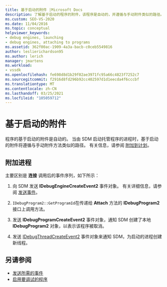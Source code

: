 ```yaml
---
title: 基于启动的附件 |Microsoft Docs
description: 了解基于启动的程序的附件，该程序是自动的，并遵循与手动附件类似的路径。
ms.custom: SEO-VS-2020
ms.date: 11/04/2016
ms.topic: conceptual
helpviewer_keywords:
- debug engines, launching
- debug engines, attaching to programs
ms.assetid: 362f00ac-1909-4a3a-bacb-c0ceb5549816
author: leslierichardson95
ms.author: lerich
manager: jmartens
ms.workload:
- vssdk
ms.openlocfilehash: fe698d8d1b29f02ae3971fc95a66c4823f7252c7
ms.sourcegitcommit: f2916d8fd296b92cc402597d1d1eecda4f6cccbf
ms.translationtype: MT
ms.contentlocale: zh-CN
ms.lasthandoff: 03/25/2021
ms.locfileid: "105059712"
---
```

# <a name="launch-based-attachment"></a>基于启动的附件
程序的基于启动的附件是自动的。 当由 SDM 启动托管程序的进程时，基于启动的附件将遵循与手动附件方法类似的路径。 有关信息，请参阅 [附加到计划](../../extensibility/debugger/attaching-to-the-program.md)。

## <a name="the-attaching-process"></a>附加进程
 主要区别是 **连接** 调用后的事件序列，如下所示：

1. 向 SDM 发送 **IDebugEngineCreateEvent2** 事件对象。 有关详细信息，请参阅 [发送事件](../../extensibility/debugger/sending-events.md)。

2. `IDebugProgram2::GetProgramId`在传递给 **Attach** 方法的 **IDebugProgram2** 接口上调用方法。

3. 发送 **IDebugProgramCreateEvent2** 事件对象，通知 SDM 创建了本地 **IDebugProgram2** 对象，以表示该程序被取消。

4. 发送 [IDebugThreadCreateEvent2](../../extensibility/debugger/reference/idebugthreadcreateevent2.md) 事件对象来通知 SDM，为启动的进程创建新线程。

## <a name="see-also"></a>另请参阅
- [发送所需的事件](../../extensibility/debugger/sending-the-required-events.md)
- [启用要调试的程序](../../extensibility/debugger/enabling-a-program-to-be-debugged.md)
